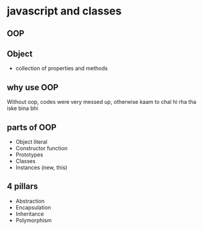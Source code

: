 # javascript and classes

## OOP

## Object
- collection of properties and methods

## why use OOP
Without oop, codes were very messed up, otherwise kaam to chal hi rha tha iske bina bhi

## parts of OOP
- Object literal
- Constructor function
- Prototypes
- Classes
- Instances (new, this)


## 4 pillars
- Abstraction
- Encapsulation
- Inheritance
- Polymorphism